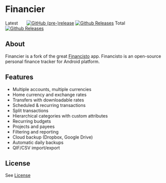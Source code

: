 # Financier

Latest &nbsp; &nbsp; &nbsp; [![GitHub (pre-)release](https://img.shields.io/github/release/handydevcom/financier/all.svg?style=flat)](https://github.com/handydevcom/financier/releases) [![Github Releases](https://img.shields.io/github/downloads/handydevcom/financier/latest/total)](https://github.com/handydevcom/financier/releases)
Total &nbsp; &nbsp; &nbsp; &nbsp; [![Github Releases](https://img.shields.io/github/downloads/handydevcom/financier/total)](https://github.com/handydevcom/financier/releases)

## About

Financier is a fork of the great [Financisto](https://github.com/dsolonenko/financisto) app. Financisto is an open-source personal finance tracker for Android platform.

## Features

- Multiple accounts, multiple currencies 
- Home currency and exchange rates
- Transfers with downloadable rates
- Scheduled & recurring transactions
- Split transactions
- Hierarchical categories with custom attributes
- Recurring budgets
- Projects and payees
- Filtering and reporting
- Cloud backup (Dropbox, Google Drive)
- Automatic daily backups
- QIF/CSV import/export

## License

See [License](license.txt)
